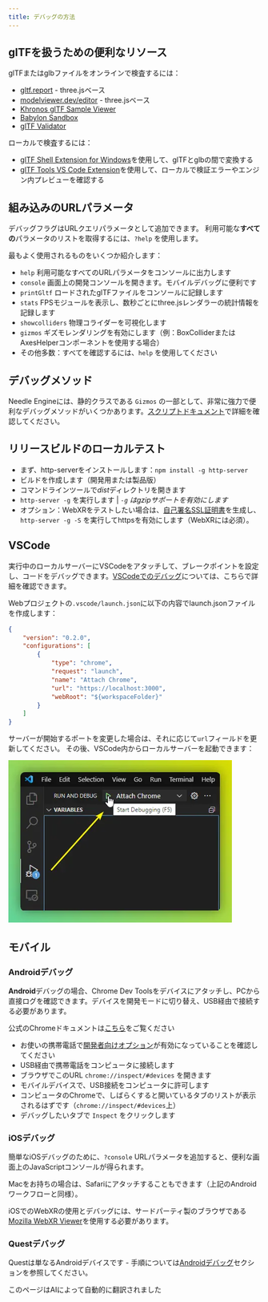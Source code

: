 ```yaml
---
title: デバッグの方法
---
```


## glTFを扱うための便利なリソース

glTFまたはglbファイルをオンラインで検査するには：
- [gltf.report](https://gltf.report/) - three.jsベース
- [modelviewer.dev/editor](https://modelviewer.dev/editor) - three.jsベース
- [Khronos glTF Sample Viewer](https://github.khronos.org/glTF-Sample-Viewer-Release/)
- [Babylon Sandbox](https://sandbox.babylonjs.com/)
- [glTF Validator](https://github.khronos.org/glTF-Validator/)

ローカルで検査するには：
- [glTF Shell Extension for Windows](https://apps.microsoft.com/store/detail/gltf-shell-extensions/9NPGVJ9N57MV?hl=en-us&gl=US)を使用して、glTFとglbの間で変換する
- [glTF Tools VS Code Extension](https://marketplace.visualstudio.com/items?itemName=cesium.gltf-vscode)を使用して、ローカルで検証エラーやエンジン内プレビューを確認する

## 組み込みのURLパラメータ

デバッグフラグはURLクエリパラメータとして追加できます。
利用可能な**すべての**パラメータのリストを取得するには、``?help`` を使用します。

最もよく使用されるものをいくつか紹介します：

- ``help`` 利用可能なすべてのURLパラメータをコンソールに出力します
- ``console`` 画面上の開発コンソールを開きます。モバイルデバッグに便利です
- ``printGltf`` ロードされたglTFファイルをコンソールに記録します
- ``stats`` FPSモジュールを表示し、数秒ごとにthree.jsレンダラーの統計情報を記録します
- ``showcolliders`` 物理コライダーを可視化します
- ``gizmos`` ギズモレンダリングを有効にします（例：BoxColliderまたはAxesHelperコンポーネントを使用する場合）
- その他多数：すべてを確認するには、``help`` を使用してください

## デバッグメソッド

Needle Engineには、静的クラスである ``Gizmos`` の一部として、非常に強力で便利なデバッグメソッドがいくつかあります。[スクリプトドキュメント](./scripting.md#gizmos)で詳細を確認してください。

## リリースビルドのローカルテスト

- まず、http-serverをインストールします：`npm install -g http-server`
- ビルドを作成します（開発用または製品版）
- コマンドラインツールで*dist*ディレクトリを開きます
- ``http-server -g`` を実行します | *``-g`` はgzipサポートを有効にします*
- オプション：WebXRをテストしたい場合は、[自己署名SSL証明書](https://stackoverflow.com/a/35231213)を生成し、``http-server -g -S`` を実行してhttpsを有効にします（WebXRには必須）。

## VSCode

実行中のローカルサーバーにVSCodeをアタッチして、ブレークポイントを設定し、コードをデバッグできます。[VSCodeでのデバッグ](https://code.visualstudio.com/docs/editor/debugging)については、こちらで詳細を確認できます。

Webプロジェクトの``.vscode/launch.json``に以下の内容でlaunch.jsonファイルを作成します：
```json
{
    "version": "0.2.0",
    "configurations": [
        {
            "type": "chrome",
            "request": "launch",
            "name": "Attach Chrome",
            "url": "https://localhost:3000",
            "webRoot": "${workspaceFolder}"
        }
    ]
}
```

サーバーが開始するポートを変更した場合は、それに応じて``url``フィールドを更新してください。
その後、VSCode内からローカルサーバーを起動できます：

![](/debugging/vscode-start-debugging.webp)

## モバイル

### Androidデバッグ

**Android**デバッグの場合、Chrome Dev Toolsをデバイスにアタッチし、PCから直接ログを確認できます。デバイスを開発モードに切り替え、USB経由で接続する必要があります。

公式のChromeドキュメントは[こちら](https://developer.chrome.com/docs/devtools/remote-debugging/)をご覧ください
- お使いの携帯電話で[開発者向けオプション](https://developer.android.com/studio/debug/dev-options)が有効になっていることを確認してください
- USB経由で携帯電話をコンピュータに接続します
- ブラウザでこのURL ``chrome://inspect/#devices`` を開きます
- モバイルデバイスで、USB接続をコンピュータに許可します
- コンピュータのChromeで、しばらくすると開いているタブのリストが表示されるはずです（``chrome://inspect/#devices``上）
- デバッグしたいタブで ``Inspect`` をクリックします

### iOSデバッグ

簡単なiOSデバッグのために、``?console`` URLパラメータを追加すると、便利な画面上のJavaScriptコンソールが得られます。

Macをお持ちの場合は、Safariにアタッチすることもできます（上記のAndroidワークフローと同様）。

iOSでのWebXRの使用とデバッグには、サードパーティ製のブラウザである[Mozilla WebXR Viewer](https://labs.mozilla.org/projects/webxr-viewer/)を使用する必要があります。

### Questデバッグ

Questは単なるAndroidデバイスです - 手順については[Androidデバッグ](#android-debugging)セクションを参照してください。


このページはAIによって自動的に翻訳されました